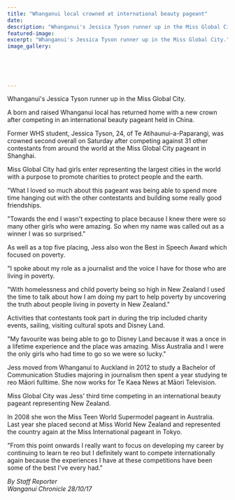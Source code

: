 ```yaml
---
title: "Whanganui local crowned at international beauty pageant"
date: 
description: "Whanganui's Jessica Tyson runner up in the Miss Global City..."
featured-image: 
excerpt: "Whanganui's Jessica Tyson runner up in the Miss Global City."
image_gallery:
    
    
    
    
    
---
```


<p><span>Whanganui's Jessica Tyson runner up in the Miss Global City.</span></p>
<p class="element element-paragraph">A born and raised Whanganui local has returned home with a new crown after competing in an international beauty pageant held in China.</p>
<p class="element element-paragraph">Former WHS student, Jessica Tyson, 24, of Te Atihaunui-a-Paparangi, was crowned second overall on Saturday after competing against 31 other contestants from around the world at the Miss Global City pageant in Shanghai.</p>
<p class="element element-paragraph">Miss Global City had girls enter representing the largest cities in the world with a purpose to promote charities to protect people and the earth.</p>
<p class="element element-paragraph">"What I loved so much about this pageant was being able to spend more time hanging out with the other contestants and building some really good friendships.</p>
<p class="element element-paragraph">"Towards the end I wasn't expecting to place because I knew there were so many other girls who were amazing. So when my name was called out as a winner I was so surprised."</p>
<p class="element element-paragraph">As well as a top five placing, Jess also won the Best in Speech Award which focused on poverty.</p>
<p class="element element-paragraph">"I spoke about my role as a journalist and the voice I have for those who are living in poverty.</p>
<p class="element element-paragraph">"With homelessness and child poverty being so high in New Zealand I used the time to talk about how I am doing my part to help poverty by uncovering the truth about people living in poverty in New Zealand."</p>
<p class="element element-paragraph">Activities that contestants took part in during the trip included charity events, sailing, visiting cultural spots and Disney Land.</p>
<p class="element element-paragraph">"My favourite was being able to go to Disney Land because it was a once in a lifetime experience and the place was amazing. Miss Australia and I were the only girls who had time to go so we were so lucky."</p>
<p class="element element-paragraph">Jess moved from Whanganui to Auckland in 2012 to study a Bachelor of Communication Studies majoring in journalism then spent a year studying te reo Māori fulltime. She now works for Te Kaea News at Māori Television.</p>
<p class="element element-paragraph">Miss Global City was Jess' third time competing in an international beauty pageant representing New Zealand.</p>
<p class="element element-paragraph">In 2008 she won the Miss Teen World Supermodel pageant in Australia. Last year she placed second at Miss World New Zealand and represented the country again at the Miss International pageant in Tokyo.</p>
<p class="element element-paragraph">"From this point onwards I really want to focus on developing my career by continuing to learn te reo but I definitely want to compete internationally again because the experiences I have at these competitions have been some of the best I've every had."</p>
<p><em>By Staff Reporter<br />Wanganui Chronicle 28/10/17</em></p>

